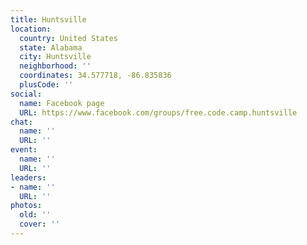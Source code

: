 ```yaml
---
title: Huntsville
location:
  country: United States
  state: Alabama
  city: Huntsville
  neighborhood: ''
  coordinates: 34.577718, -86.835836
  plusCode: ''
social:
  name: Facebook page
  URL: https://www.facebook.com/groups/free.code.camp.huntsville
chat:
  name: ''
  URL: ''
event:
  name: ''
  URL: ''
leaders:
- name: ''
  URL: ''
photos:
  old: ''
  cover: ''
---
```

